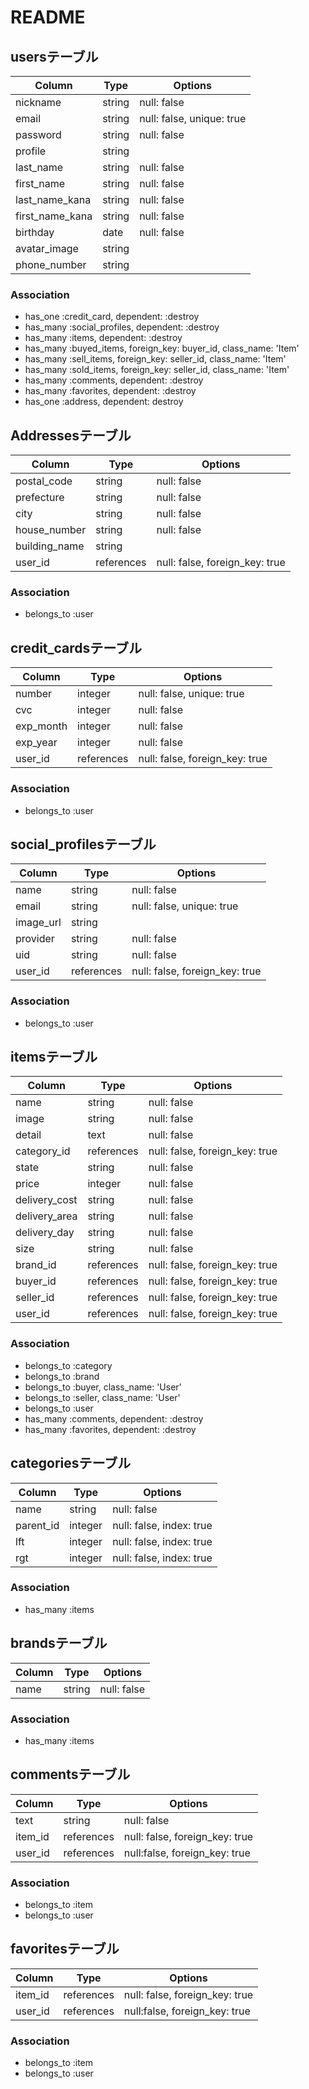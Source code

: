 # README

## usersテーブル

|Column|Type|Options|
|------|----|-------|
|nickname|string|null: false|
|email|string|null: false, unique: true|
|password|string|null: false|
|profile|string||
|last_name|string|null: false|
|first_name|string|null: false|
|last_name_kana|string|null: false|
|first_name_kana|string|null: false|
|birthday|date|null: false|
|avatar_image|string||
|phone_number|string||

### Association
- has_one :credit_card, dependent: :destroy
- has_many :social_profiles, dependent: :destroy
- has_many :items, dependent: :destroy
- has_many :buyed_items, foreign_key: buyer_id, class_name: 'Item'
- has_many :sell_items, foreign_key: seller_id, class_name: 'Item'
- has_many :sold_items, foreign_key: seller_id, class_name: 'Item'
- has_many :comments, dependent: :destroy
- has_many :favorites, dependent: :destroy
- has_one :address, dependent: destroy

## Addressesテーブル
|Column|Type|Options|
|------|----|-------|
|postal_code|string|null: false|
|prefecture|string|null: false|
|city|string|null: false|
|house_number|string|null: false|
|building_name|string||
|user_id|references|null: false, foreign_key: true|

### Association
- belongs_to :user


## credit_cardsテーブル

|Column|Type|Options|
|------|----|-------|
|number|integer|null: false, unique: true|
|cvc|integer|null: false|
|exp_month|integer|null: false|
|exp_year|integer|null: false|
|user_id|references|null: false, foreign_key: true|

### Association
- belongs_to :user

## social_profilesテーブル

|Column|Type|Options|
|------|----|-------|
|name|string|null: false|
|email|string|null: false, unique: true|
|image_url|string||
|provider|string|null: false|
|uid|string|null: false|
|user_id|references|null: false, foreign_key: true|

### Association
- belongs_to :user

## itemsテーブル

|Column|Type|Options|
|------|----|-------|
|name|string|null: false|
|image|string|null: false|
|detail|text|null: false|
|category_id|references|null: false, foreign_key: true|
|state|string|null: false|
|price|integer|null: false|
|delivery_cost|string|null: false|
|delivery_area|string|null: false|
|delivery_day|string|null: false|
|size|string|null: false|
|brand_id|references|null: false, foreign_key: true|
|buyer_id|references|null: false, foreign_key: true|
|seller_id|references|null: false, foreign_key: true|
|user_id|references|null: false, foreign_key: true|

### Association
- belongs_to :category
- belongs_to :brand
- belongs_to :buyer, class_name: 'User'
- belongs_to :seller, class_name: 'User'
- belongs_to :user
- has_many :comments, dependent: :destroy
- has_many :favorites, dependent: :destroy

## categoriesテーブル

|Column|Type|Options|
|------|----|-------|
|name|string|null: false|
|parent_id|integer|null: false, index: true|
|lft|integer|null: false, index: true|
|rgt|integer|null: false, index: true|

### Association
- has_many :items

## brandsテーブル

|Column|Type|Options|
|------|----|-------|
|name|string|null: false|

### Association
- has_many :items

## commentsテーブル

|Column|Type|Options|
|------|----|-------|
|text|string|null: false|
|item_id|references|null: false, foreign_key: true|
|user_id|references|null:false, foreign_key: true|

### Association
- belongs_to :item
- belongs_to :user

## favoritesテーブル

|Column|Type|Options|
|------|----|-------|
|item_id|references|null: false, foreign_key: true|
|user_id|references|null:false, foreign_key: true|

### Association
- belongs_to :item
- belongs_to :user
